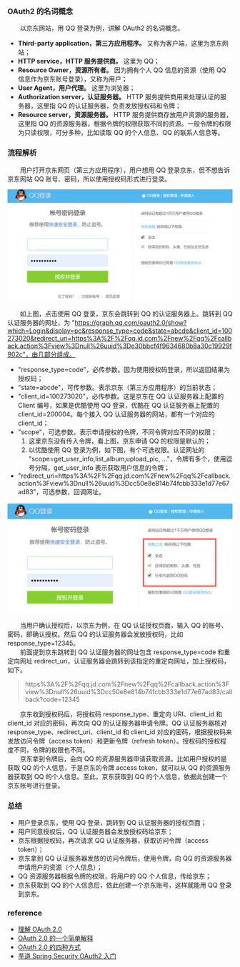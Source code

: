 ### OAuth2 的名词概念
　　以京东网站，用 QQ 登录为例，讲解 OAuth2 的名词概念。

- **Third-party application，第三方应用程序。** 又称为客户端，这里为京东网站；
- **HTTP service，HTTP 服务提供商。** 这里为 QQ；
- **Resource Owner，资源所有者。** 因为拥有个人 QQ 信息的资源（使用 QQ 信息作为京东账号登录），又称为用户；
- **User Agent，用户代理。** 这里为浏览器；
- **Authorization server，认证服务器。** HTTP 服务提供商用来处理认证的服务器，这里指 QQ 的认证服务器，负责发放授权码和令牌；
- **Resource server，资源服务器。** HTTP 服务提供商存放用户资源的服务器，这里指 QQ 的资源服务器，根据令牌的权限获取不同的资源。一般令牌的权限为只读权限，可分多种，比如读取 QQ 的个人信息、QQ 的联系人信息等。

### 流程解析
　　用户打开京东网页（第三方应用程序），用户想用 QQ 登录京东，但不想告诉京东网站 QQ 账号、密码，所以使用授权码形式进行登录。

![avatar](photo_1.png)

　　如上图，点击使用 QQ 登录，京东会跳转到 QQ 的认证服务器上。跳转到 QQ 认证服务器的网址，为 "https://graph.qq.com/oauth2.0/show?which=Login&display=pc&response_type=code&state=abcde&client_id=100273020&redirect_uri=https%3A%2F%2Fqq.jd.com%2Fnew%2Fqq%2Fcallback.action%3Fview%3Dnull%26uuid%3De30bbcf4f9634680b8a30c19929f902c"，由几部分组成。

- "response_type=code"，必传参数。因为使用授权码登录，所以返回结果为授权码；
- "state=abcde"，可传参数。表示京东（第三方应用程序）的当前状态；
- "client_id=100273020"，必传参数。这是京东在 QQ 认证服务器上配置的 Client 编号，如果是优酷使用 QQ 登录，优酷在 QQ 认证服务器上配置的 client_id=200004。每个接入 QQ 认证服务器的网站，都有一个对应的 client_id；
- "scope"，可选参数。表示申请授权的令牌，不同令牌对应不同的权限；
    1. 这里京东没有传入令牌，看上图，京东申请 QQ 的权限是默认的；
    2. 以优酷使用 QQ 登录为例，如下图，有个可选权限。认证网址的 "scope=get_user_info,list_album,upload_pic, ..."，令牌有多个，使用逗号分隔，get_user_info 表示获取用户信息的令牌；
- "redirect_uri=https%3A%2F%2Fqq.jd.com%2Fnew%2Fqq%2Fcallback.action%3Fview%3Dnull%26uuid%3Dcc50e8e814b74fcbb333e1d77e67ad83"，可选参数，回调网址。

![avatar](photo_2.png)

　　当用户确认授权后，以京东为例，在 QQ 认证授权页面，输入 QQ 的账号、密码，即确认授权。然后 QQ 的认证服务器会发放授权码，比如 response_type=12345。<br />
　　前面提到京东跳转到 QQ 认证服务器的网址包含 response_type=code 和重定向网址 redirect_uri，认证服务器会跳转到该指定的重定向网址，加上授权码，如下。

>https%3A%2F%2Fqq.jd.com%2Fnew%2Fqq%2Fcallback.action%3Fview%3Dnull%26uuid%3Dcc50e8e814b74fcbb333e1d77e67ad83/callback?code=12345

　　京东收到授权码后，将授权码 response_type、重定向 URI、client_id 和 client_id 对应的密码，再次向 QQ 的认证服务器申请令牌。QQ 认证服务器核对 response_type、redirect_uri、client_id 和 client_id 对应的密码，根据授权码来发放访问令牌（access token）和更新令牌（refresh token）。授权码的授权程度不同，令牌的权限也不同。<br />
　　京东拿到令牌后，会向 QQ 的资源服务器申请获取资源。比如用户授权的是获取 QQ 的个人信息，于是京东的令牌 access token，就可以从 QQ 的资源服务器获取到 QQ 的个人信息。至此，京东获取到 QQ 的个人信息，依据此创建一个京东账号进行登录。

### 总结

- 用户登录京东，使用 QQ 登录，跳转到 QQ 认证服务器的授权页面；
- 用户同意授权后，QQ 认证服务器会发放授权码给京东；
- 京东根据授权码，再次请求 QQ 认证服务器，获取访问令牌（access token）；
- 京东拿到 QQ 认证服务器发放的访问令牌后，使用令牌，向 QQ 的资源服务器申请用户的资源（个人信息）；
- QQ 资源服务器根据令牌的权限，将用户的 QQ 个人信息，传给京东；
- 京东获取到 QQ 的个人信息后，依此创建一个京东账号，这样就能用 QQ 登录到京东。

### reference 

- [理解 OAuth 2.0](http://www.ruanyifeng.com/blog/2014/05/oauth_2_0.html)
- [OAuth 2.0 的一个简单解释](http://www.ruanyifeng.com/blog/2019/04/oauth_design.html)
- [OAuth 2.0 的四种方式](http://www.ruanyifeng.com/blog/2019/04/oauth-grant-types.html)
- [芋道 Spring Security OAuth2 入门](http://www.iocoder.cn/Spring-Security/OAuth2-learning/?self)
